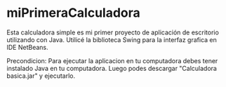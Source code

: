 # miPrimeraCalculadora
Esta calculadora simple es mi primer proyecto de aplicación de escritorio utilizando con Java. Utilicé la biblioteca Swing para la interfaz grafica en IDE NetBeans.

Precondicion: Para ejecutar la aplicacion en tu computadora debes tener instalado Java en tu computadora. Luego podes descargar "Calculadora basica.jar" y ejecutarlo.
